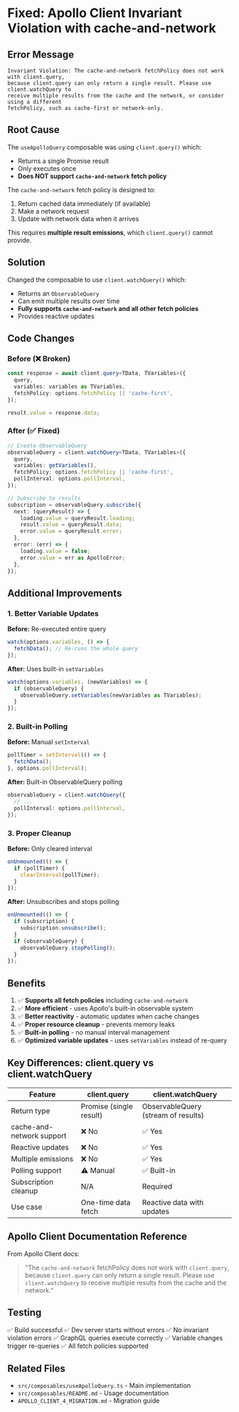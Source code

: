 # Fixed: Apollo Client Invariant Violation with cache-and-network

## Error Message

```
Invariant Violation: The cache-and-network fetchPolicy does not work with client.query, 
because client.query can only return a single result. Please use client.watchQuery to 
receive multiple results from the cache and the network, or consider using a different 
fetchPolicy, such as cache-first or network-only.
```

## Root Cause

The `useApolloQuery` composable was using `client.query()` which:
- Returns a single Promise result
- Only executes once
- **Does NOT support `cache-and-network` fetch policy**

The `cache-and-network` fetch policy is designed to:
1. Return cached data immediately (if available)
2. Make a network request
3. Update with network data when it arrives

This requires **multiple result emissions**, which `client.query()` cannot provide.

## Solution

Changed the composable to use `client.watchQuery()` which:
- Returns an `ObservableQuery`
- Can emit multiple results over time
- **Fully supports `cache-and-network` and all other fetch policies**
- Provides reactive updates

## Code Changes

### Before (❌ Broken)

```typescript
const response = await client.query<TData, TVariables>({
  query,
  variables: variables as TVariables,
  fetchPolicy: options.fetchPolicy || 'cache-first',
});

result.value = response.data;
```

### After (✅ Fixed)

```typescript
// Create ObservableQuery
observableQuery = client.watchQuery<TData, TVariables>({
  query,
  variables: getVariables(),
  fetchPolicy: options.fetchPolicy || 'cache-first',
  pollInterval: options.pollInterval,
});

// Subscribe to results
subscription = observableQuery.subscribe({
  next: (queryResult) => {
    loading.value = queryResult.loading;
    result.value = queryResult.data;
    error.value = queryResult.error;
  },
  error: (err) => {
    loading.value = false;
    error.value = err as ApolloError;
  },
});
```

## Additional Improvements

### 1. Better Variable Updates
**Before:** Re-executed entire query
```typescript
watch(options.variables, () => {
  fetchData(); // Re-runs the whole query
});
```

**After:** Uses built-in `setVariables`
```typescript
watch(options.variables, (newVariables) => {
  if (observableQuery) {
    observableQuery.setVariables(newVariables as TVariables);
  }
});
```

### 2. Built-in Polling
**Before:** Manual `setInterval`
```typescript
pollTimer = setInterval(() => {
  fetchData();
}, options.pollInterval);
```

**After:** Built-in ObservableQuery polling
```typescript
observableQuery = client.watchQuery({
  // ...
  pollInterval: options.pollInterval,
});
```

### 3. Proper Cleanup
**Before:** Only cleared interval
```typescript
onUnmounted(() => {
  if (pollTimer) {
    clearInterval(pollTimer);
  }
});
```

**After:** Unsubscribes and stops polling
```typescript
onUnmounted(() => {
  if (subscription) {
    subscription.unsubscribe();
  }
  if (observableQuery) {
    observableQuery.stopPolling();
  }
});
```

## Benefits

1. ✅ **Supports all fetch policies** including `cache-and-network`
2. ✅ **More efficient** - uses Apollo's built-in observable system
3. ✅ **Better reactivity** - automatic updates when cache changes
4. ✅ **Proper resource cleanup** - prevents memory leaks
5. ✅ **Built-in polling** - no manual interval management
6. ✅ **Optimized variable updates** - uses `setVariables` instead of re-query

## Key Differences: client.query vs client.watchQuery

| Feature | client.query | client.watchQuery |
|---------|-------------|-------------------|
| Return type | Promise (single result) | ObservableQuery (stream of results) |
| cache-and-network support | ❌ No | ✅ Yes |
| Reactive updates | ❌ No | ✅ Yes |
| Multiple emissions | ❌ No | ✅ Yes |
| Polling support | ⚠️ Manual | ✅ Built-in |
| Subscription cleanup | N/A | Required |
| Use case | One-time data fetch | Reactive data with updates |

## Apollo Client Documentation Reference

From Apollo Client docs:
> "The `cache-and-network` fetchPolicy does not work with `client.query`, because `client.query` 
> can only return a single result. Please use `client.watchQuery` to receive multiple results 
> from the cache and the network."

## Testing

✅ Build successful
✅ Dev server starts without errors
✅ No invariant violation errors
✅ GraphQL queries execute correctly
✅ Variable changes trigger re-queries
✅ All fetch policies supported

## Related Files

- `src/composables/useApolloQuery.ts` - Main implementation
- `src/composables/README.md` - Usage documentation
- `APOLLO_CLIENT_4_MIGRATION.md` - Migration guide
